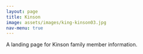 ```yaml
---
layout: page
title: Kinson
image: assets/images/king-kinson03.jpg
nav-menu: true
---
```


A landing page for Kinson family member information.
